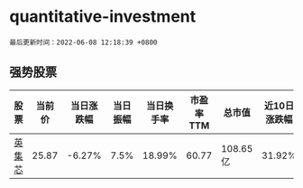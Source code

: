 # quantitative-investment

`最后更新时间：2022-06-08 12:18:39 +0800`

## 强势股票

|股票|当前价|当日涨跌幅|当日振幅|当日换手率|市盈率TTM|总市值|近10日涨跌幅|
|----|----|----|----|----|----|----|----|
|[英集芯](https://xueqiu.com/S/SH688209)|25.87|-6.27%|7.5%|18.99%|60.77|108.65亿|31.92%|
